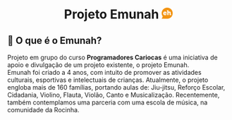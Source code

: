 <h1 align= "center"> Projeto Emunah <img src="img/emunah-read.me.png" width="25px" height="25px"> </h1>





## 📃 O que é o Emunah?

Projeto em grupo do curso **Programadores Cariocas** é uma iniciativa de apoio e divulgação de um projeto existente, o projeto Emunah. <br>
Emunah foi criado a 4 anos, com intuito de promover as atividades culturais, esportivas e intelectuais de crianças. Atualmente, o projeto engloba mais de 160 famílias, portando aulas de: Jiu-jitsu, Reforço Escolar, Cidadania, Violino, Flauta, Violão, Canto e Musicalização.
Recentemente, também contemplamos uma parceria com uma escola de música, na comunidade da Rocinha.
